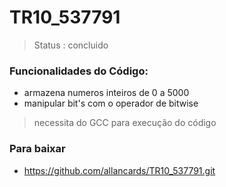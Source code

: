 <h1>TR10_537791</h1>

> Status : concluido

### Funcionalidades do Código: 
+ armazena numeros inteiros de 0 a 5000
+  manipular bit's com o operador de bitwise

> necessita do GCC para execução do código
>
### Para baixar 
+ https://github.com/allancards/TR10_537791.git
